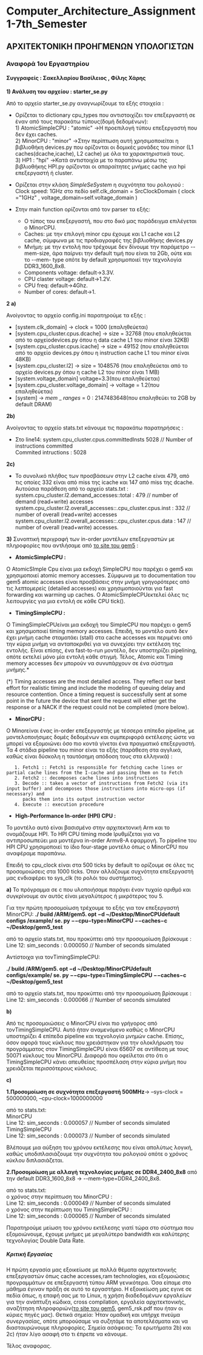 # Computer_Architecture_Assignment1-7th_Semester
## ΑΡΧΙΤΕΚΤΟΝΙΚΗ ΠΡΟΗΓΜΕΝΩΝ ΥΠΟΛΟΓΙΣΤΩΝ

### Αναφορά 1ου Εργαστηρίου 

#### Συγγραφείς : Σακελλαρίου Βασίλειος , Φίλης Χάρης

**1) Ανάλυση του αρχείου : starter_se.py**

Από το αρχείο starter_se.py αναγνωρίζουμε τα εξής στοιχεία :

* Ορίζεται το dictionary cpu_types που αντιστοιχίζει τον επεξεργαστή σε έναν από τους παρακάτω τύπους(δομή δεδομένων):<br/>
       1) AtomicSimpleCPU : "atomic" ->Η προεπιλογή τύπου επεξεργαστή που δεν έχει caches.<br/>
       2) MinorCPU : "minor" ->Στην περίπτωση αυτή χρησιμοποιείται η βιβλιοθήκη devices.py που ορίζονται οι δομικές μονάδες του minor (L1 caches(dcache,icache), L2 cache) με όλα           τα χαρακτηριστικά τους.<br/>
       3) ΗP1 : "hpi" ->Κατά αντιστοιχία με το παραπάνω μέσω της βιβλιοθήκης  HPI.py ορίζονται οι απαραίτητες μνήμες cache για hpi επεξεργαστή ή cluster.
       
* Ορίζεται στην κλάση _SimpleSeSystem_  η συχνότητα του ρολογιού : 
Clock speed: 1GHz στο πεδίο self.clk_domain = SrcClockDomain ( clock ="1GHz" , voltage_domain=self.voltage_domain )
* Στην main function ορίζονται από τον parser τα εξής:
     * Ο τύπος του επεξεργαστή, που στο δικό μας παράδειγμα επιλέγεται ο MinorCPU.
     * Caches: με την επιλογή minor cpu έχουμε και L1 cache και L2 cache, σύμφωνα με τις προδιαγραφές της βιβλιοθήκης devices.py
     * Μνήμη: με την εντολή που τρέχουμε δεν δίνουμε την παράμετρο --mem-size, άρα παίρνει την default τιμή που είναι τα 2Gb, ούτε και το --mem- type οπότε by default χρησιμοποιεί την τεχνολογία DDR3_1600_8x8.
     * Components voltage: default->3.3V.
     * CPU claster voltage: default->1.2V.
     * CPU freq: default->4Ghz.
     * Number of cores: default->1.



**2 a)**

Ανοίγοντας το αρχείο config.ini παρατηρούμε τα εξής :
* [system.clk_domain] -> clock = 1000 (επαληθεύεται)
* [system.cpu_cluster.cpus.dcache] -> size = 32768 (που επαληθεύεται από το αρχείοdevices.py όπου η data cache L1 του minor είναι 32KB)
* [system.cpu_cluster.cpus.icache] -> size = 49152 (που επαληθεύεται από το αρχείο devices.py όπου η instruction cache L1 του minor είναι 48KB)
* [system.cpu_cluster.l2] -> size = 1048576 (που επαληθεύεται από το αρχείο devices.py όπου η cache L2 του minor είναι 1 ΜΒ)
* [system.voltage_domain] voltage=3.3(που επαληθεύεται)
* [system.cpu_cluster.voltage_domain] -> voltage = 1.2(που επαληθεύεται)
* [system] -> _mem_ _ _ranges_ = 0 : 2147483648(που επαληθεύει τα 2GB by default DRAM)

**2b)**

Aνοίγοντας το αρχείο stats.txt κάνουμε τις παρακάτω παρατηρήσεις :<br/>
- Στο line14: system.cpu_cluster.cpus.committedInsts 5028 // Number of instructions committed<br/>
Commited intructions : 5028

**2c)**

- Το συνολικό πλήθος των προσβάσεων στην L2 cache είναι 479, από τις οποίες 332 είναι από miss της icache και 147 από miss της dcache.
Αυτούσια παράθεση από το αρχείο stats.txt :<br/>
system.cpu_cluster.l2.demand_accesses::total : 479 // number of demand (read+write) accesses<br/>
system.cpu_cluster.l2.overall_accesses::.cpu_cluster.cpus.inst : 332 // number of overall (read+write) accesses<br/>
system.cpu_cluster.l2.overall_accesses::.cpu_cluster.cpus.data : 147 // number of overall (read+write) accesses.<br/>

**3)**
Συνοπτική περιγραφή των in-order μοντέλων επεξεργαστών με πληροφορίες που αντλήσαμε από [το site του gem5](http://www.gem5.org/documentation/) :

- **ΑtomicSimpleCPU :**

Ο ΑtomicSImple Cpu είναι μια εκδοχή SimpleCPU που παρέχει ο gem5 και χρησιμοποιεί atomic memory accesses. Σύμφωνα με το documentation του gem5 atomic accesses είναι  προσβάσεις στην μνήμη γρηγορότερες από τις λεπτομερείς (detailed accesses) και χρησιμοποιούνται για fast forwarding και warming up caches. O AtomicSimpleCPUεκτελεί όλες τις λειτουργίες για μια εντολή σε κάθε CPU tick(). 

- **TimingSimpleCPU :**

Ο TimingSimpleCPUείναι μια εκδοχή του SimpleCPU που παρέχει ο gem5 και χρησιμοποιεί timing memory accesses. Επειδή, το μοντέλο αυτό δεν έχει μνήμη cache σταματάει (stall) στα cache accesses και περιμένει από την κύρια μνήμη να ανταποκριθεί για να συνεχίσει την εκτέλεση της εντολής. Είναι επίσης, ένα fast-to-run μοντέλο, δεν υποστηρίζει pipelining, οπότε εκτελεί μόνο μία εντολή κάθε στιγμή. Τέλος, Atomic και Timing memory accesses δεν μπορούν να συνυπάρχουν σε ένα σύστημα μνήμης.*

(*) Timing accesses are the most detailed access. They reflect our best effort for realistic timing and include the modeling of queuing delay and resource contention. Once a timing request is successfully sent at some point in the future the device that sent the request will either get the response or a NACK if the request could not be completed (more below).

- **MinorCPU :**

O Μinorείναι ένας in-order επεξεργαστής με τέσσερα επίπεδα pipeline, με μοντελοποιήσιμες δομές δεδομένων και συμπεριφορά εκτέλεσης ώστε να μπορεί να εξομοιώνει όσο πιο κοντά γίνεται ένα πραγματικό επεξεργαστή. Τα 4 στάδια pipeline του minor είναι τα εξής (παράθεση στα αγγλικά, καθώς είναι δύσκολη η ταυτόσημη απόδοση τους στα ελληνικά) :

       1. Fetch1 :: Fetch1 is responsible for fetching cache lines or partial cache lines from the I-cache and passing them on to Fetch
       2. Fetch2 :: decomposes cache lines into instructions
       3. Decode :: takes a vector of instructions from Fetch2 (via its input buffer) and decomposes those instructions into micro-ops (if necessary) and 
          packs them into its output instruction vector
       4. Execute :: execution procedure

- **High-Performance In-order (HPI) CPU :**

Το μοντέλο αυτό είναι βασισμένο στην αρχιτεκτονική Arm και το ονομάζουμε HPI. To HPI CPU timing mode lρυθμίζεται για να αντιπροσωπεύει μια μοντέρνα in-order Armv8-A εφαρμογή. Το pipeline του HPI CPU χρησιμοποιεί το ίδιο four-stage μοντέλο όπως ο MinorCPU που αναφέραμε παραπάνω.

Επειδή το cpu_clock είναι στα 500 ticks by default το ορίζουμε σε όλες τις προσομοιώσεις στα 1000 ticks. Όταν αλλάζουμε συχνότητα επεξεργαστή μας ενδιαφέρει το sys_clk (το ρολόι του συστήματος).

**a)** Το πρόγραμμα σε c που υλοποιήσαμε παράγει έναν τυχαίο αριθμό και συγκρίνουμε αν αυτός είναι μεγαλύτερος ή μικρότερος του 5.

Για την πρώτη προσομοίωση τρέχουμε το εξής για τον επεξεργαστή MinorCPU:
**./ build /ARM/gem5. opt −d ~/Desktop/MinorCPUdefault configs /example/ se. py −−cpu−type=MinorCPU −−caches−c ~/Desktop/gem5_test**

από το αρχείο stats.txt, που προκύπτει από την προσομοίωση βρίσκουμε :<br/>
Line 12: sim_seconds : 0.000050 // Number of seconds simulated

Αντίστοιχα για τονTimingSimpleCPU:

**./ build /ARM/gem5. opt −d ~/Desktop/MinorCPUdefault configs/example/ se. py −−cpu−type=TimingSimpleCPU −−caches−c ~/Desktop/gem5_test**

από το αρχείο stats.txt, που προκύπτει από την προσομοίωση βρίσκουμε :<br/>
Line 12: sim_seconds : 0.000066 // Number of seconds simulated

**b)**

Από τις προσομοιώσεις ο MinorCPU είναι πιο γρήγορος από τονTimingSimpleCPU. Αυτό ήταν αναμενόμενο καθώς ο MinorCPU υποστηρίζει 4 επίπεδα pipeline και τεχνολογία μνημών cache. Επίσης, όσον αφορά τους κύκλους που χρειάστηκαν για την ολοκλήρωση του προγράμματος στον TimingSimpleCPU είναι 65607 σε αντίθεση με τους 50071 κύκλους του MinorCPU. Διαφορά που οφείλεται στο ότι ο TimingSimpleCPU κάνει απευθείας προσπέλαση στην κύρια μνήμη που χρειάζεται περισσότερους κύκλους.

**c)**

 **1.Προσομοίωση σε συχνότητα επεξεργαστή 500MΗz**-> –sys-clock = 500000000,
–cpu-clock=1000000000

από το stats.txt:<br/>
MinorCPU<br/>
Line 12: sim_seconds : 0.000057 // Number of seconds simulated<br/>
TimingSimpleCPU<br/>
Line 12: sim_seconds : 0.000073 // Number of seconds simulated<br/>

Βλέπουμε μια αύξηση του χρόνου εκτέλεσης που είναι απολύτως λογική, καθώς υποδιπλασιάζουμε την συχνότητα του ρολογιού οπότε ο χρόνος
κύκλου διπλασιάζεται.

**2.Προσομοίωση με αλλαγή τεχνολογίας μνήμης σε DDR4_2400_8x8** από την default DDR3_1600_8x8 -> --mem-type=DDR4_2400_8x8.

από το stats.txt:<br/>
ο χρόνος στην περίπτωση του MinorCPU :<br/>
Line 12: sim_seconds : 0.000049 // Number of seconds simulated<br/>
ο χρόνος στην περίπτωση του TimingSimpleCPU :<br/>
Line 12: sim_seconds : 0.000065 // Number of seconds simulated<br/>

Παρατηρούμε μείωση του χρόνου εκτέλεσης γιατί τώρα στο σύστημα που εξομοιώνουμε, έχουμε μνήμες με μεγαλύτερο bandwidth και καλύτερης τεχνολογίας Double Data Rate.

##### **Κριτική Εργασίας**

Η πρώτη εργασία μας εξοικείωσε με πολλά θέματα αρχιτεκτονικής επεξεργαστών όπως cache accesses,ram technologies, και εξομοιώσεις προγραμμάτων σε επεξεργαστή τύπου ARM γενικότερα. Όσα είπαμε στο μάθημα έγιναν πράξη σε αυτό το εργαστήριο.
H εξοικείωση μας εγινε σε πεδία όπως,  η επαφή σας με το Linux, η χρήση διαδεδομένων εργαλείων για την ανάπτυξη  κώδικα, cross compilation, εργαλεία  αρχιτεκτονικής,  αναζήτηση  πληροφοριών([το site του gem5](http://www.gem5.org/documentation/), gem5_rsk.pdf που ήταν οι κύριες πηγές μας).
Θετικά σημεία: Ήταν ομαδική και υπήρχε πνεύμα συνεργασίας, οπότε μπορούσαμε να συζητάμε τα αποτελέσματα και να διασταυρώνουμε πληροφορίες.
Σημεία ασάφειας: Τα ερωτήματα 2b) και 2c) ήταν λίγο ασαφή στο τι έπρεπε να κάνουμε.

Τέλος αναφορας.
